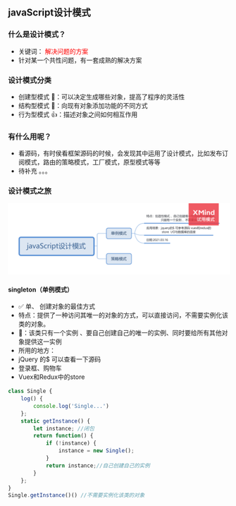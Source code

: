 ## javaScript设计模式
### 什么是设计模式？
- 关键词：<font color='red'> 解决问题的方案 </font>
- 针对某一个共性问题，有一套成熟的解决方案
### 设计模式分类
- 创建型模式 🐣：可以决定生成哪些对象，提高了程序的灵活性
- 结构型模式 📠：向现有对象添加功能的不同方式
- 行为型模式 👍：描述对象之间如何相互作用
### 有什么用呢？
- 看源码，有时侯看框架源码的时候，会发现其中运用了设计模式，比如发布订阅模式，路由的策略模式，工厂模式，原型模式等等
- 待补充 。。。
### 设计模式之旅
![更新进度](../img/jmode.png)
#### singleton（单例模式）
- ✅ 单、 创建对象的最佳方式
- 特点：提供了一种访问其唯一的对象的方式，可以直接访问，不需要实例化该类的对象。
- 👀：该类只有一个实例 、要自己创建自己的唯一的实例、同时要给所有其他对象提供这一实例
- 所用的地方：
- jQuery 的$ 可以查看一下源码
- 登录框、购物车
- Vuex和Redux中的store
````javaScript
class Single {
    log() {
        console.log('Single...')
    };
    static getInstance() {
        let instance; //闭包
        return function() {
            if (!instance) {
                instance = new Single();
            }
            return instance;//自己创建自己的实例
        }
    };
}
Single.getInstance()() //不需要实例化该类的对象
````